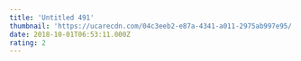 ```yaml
---
title: 'Untitled 491'
thumbnail: 'https://ucarecdn.com/04c3eeb2-e87a-4341-a011-2975ab997e95/'
date: 2018-10-01T06:53:11.000Z
rating: 2
---
```

